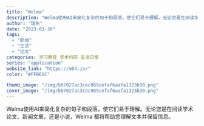 ```yaml
---
title: "Welma"
description: "Welma使用AI来简化复杂的句子和段落，使它们易于理解。无论您是在阅读学术论文、新闻文章，还是小说，Welma 都将帮"
author: "瑞东"
date: "2023-03-30"
tags:
  - "新闻"
  - "生活"
  - "论文"
categories: 学习教育 学术科研 生活日常
series: "application"
website_link: "https://m64.in/"
color: "#FFB65C"

thumb_image: "/img/b07027ac3cec989cefaf6aafa1323b30.png"
cover_image: "/img/b07027ac3cec989cefaf6aafa1323b30.png"
---
```


Welma使用AI来简化复杂的句子和段落，使它们易于理解。无论您是在阅读学术论文、新闻文章，还是小说，Welma 都将帮助您理解文本并保留信息。 